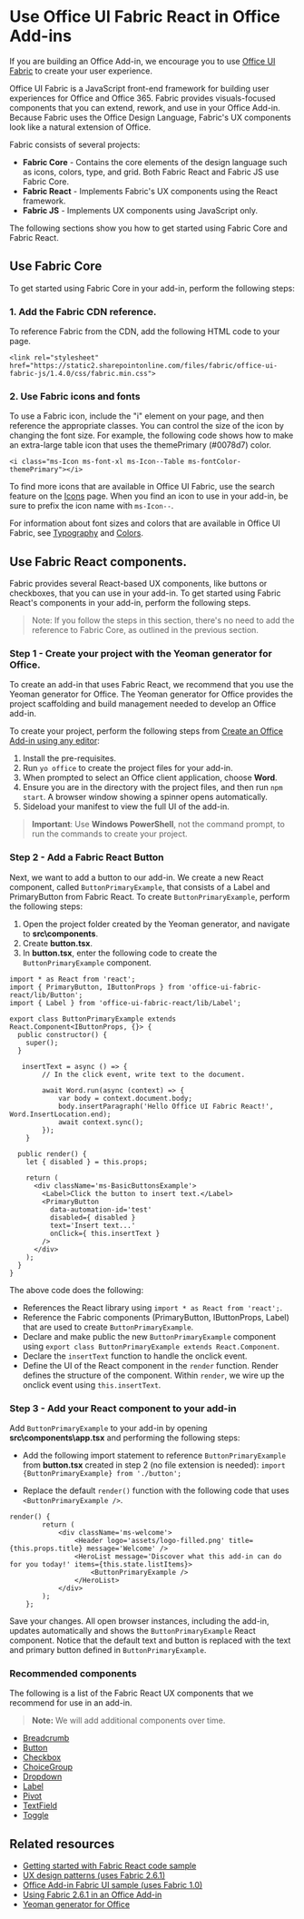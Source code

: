 # Use Office UI Fabric React in Office Add-ins

If you are building an Office Add-in, we encourage you to use [Office UI Fabric](https://dev.office.com/fabric) to create your user experience. 

Office UI Fabric is a JavaScript front-end framework for building user experiences for Office and Office 365. Fabric provides visuals-focused components that you can extend, rework, and use in your Office Add-in. Because Fabric uses the Office Design Language, Fabric's UX components look like a natural extension of Office.

Fabric consists of several projects:

- **Fabric Core** - Contains the core elements of the design language such as icons, colors, type, and grid. Both Fabric React and Fabric JS use Fabric Core. 
- **Fabric React** - Implements Fabric's UX components using the React framework.
- **Fabric JS** - Implements UX components using JavaScript only.  

The following sections show you how to get started using Fabric Core and Fabric React.

## Use Fabric Core

To get started using Fabric Core in your add-in, perform the following steps:

### 1. Add the Fabric CDN reference. 
 
To reference Fabric from the CDN, add the following HTML code to your page.

`<link rel="stylesheet" href="https://static2.sharepointonline.com/files/fabric/office-ui-fabric-js/1.4.0/css/fabric.min.css">`

### 2. Use Fabric icons and fonts 

To use a Fabric icon, include the "i" element on your page, and then reference the appropriate classes. You can control the size of the icon by changing the font size. For example, the following code shows how to make an extra-large table icon that uses the themePrimary (#0078d7) color. 
   
`<i class="ms-Icon ms-font-xl ms-Icon--Table ms-fontColor-themePrimary"></i>`

To find more icons that are available in Office UI Fabric, use the search feature on the [Icons](https://dev.office.com/fabric#/styles/icons) page. When you find an icon to use in your add-in, be sure to prefix the icon name with `ms-Icon--`. 

For information about font sizes and colors that are available in Office UI Fabric, see [Typography](https://dev.office.com/fabric#/styles/typography) and [Colors](https://dev.office.com/fabric#/styles/colors).


## Use Fabric React components.

Fabric provides several React-based UX components, like buttons or checkboxes, that you can use in your add-in. To get started using Fabric React's components in your add-in, perform the following steps.

> Note: If you follow the steps in this section, there's no need to add the reference to Fabric Core, as outlined in the previous section.

### Step 1 - Create your project with the Yeoman generator for Office. 

To create an add-in that uses Fabric React, we recommend that you use the Yeoman generator for Office. The Yeoman generator for Office provides the project scaffolding and build management needed to develop an Office add-in. 

To create your project, perform the following steps from [Create an Office Add-in using any editor](https://dev.office.com/docs/add-ins/get-started/create-an-office-add-in-using-any-editor):

1. Install the pre-requisites.
2. Run `yo office` to create the project files for your add-in. 
3. When prompted to select an Office client application, choose **Word**. 
4. Ensure you are in the directory with the project files, and then run `npm start`. A browser window showing a spinner opens automatically.
5. Sideload your manifest to view the full UI of the add-in.    

>**Important**: Use **Windows PowerShell**, not the command prompt, to run the commands to create your project. 

### Step 2 - Add a Fabric React Button

Next, we want to add a button to our add-in. We create a new React component, called `ButtonPrimaryExample`, that consists of a Label and PrimaryButton from Fabric React. To create `ButtonPrimaryExample`, perform the following steps:

1. Open the project folder created by the Yeoman generator, and navigate to **src\components**.
2. Create **button.tsx**.
3. In **button.tsx**, enter the following code to create the `ButtonPrimaryExample` component. 

```
import * as React from 'react';
import { PrimaryButton, IButtonProps } from 'office-ui-fabric-react/lib/Button';
import { Label } from 'office-ui-fabric-react/lib/Label';

export class ButtonPrimaryExample extends React.Component<IButtonProps, {}> {
  public constructor() {
    super();
  }

   insertText = async () => {
        // In the click event, write text to the document. 

        await Word.run(async (context) => {
            var body = context.document.body;  
            body.insertParagraph('Hello Office UI Fabric React!', Word.InsertLocation.end);  
            await context.sync();
        });
    }

  public render() {
    let { disabled } = this.props;

    return (
      <div className='ms-BasicButtonsExample'>
        <Label>Click the button to insert text.</Label>
        <PrimaryButton
          data-automation-id='test'
          disabled={ disabled }
          text='Insert text...'
          onClick={ this.insertText }
        />
      </div>
    );
  }
}
```
The above code does the following:

- References the React library using `import * as React from 'react';`.
- Reference the Fabric components (PrimaryButton, IButtonProps, Label) that are used to create `ButtonPrimaryExample`. 
- Declare and make public the new `ButtonPrimaryExample` component using `export class ButtonPrimaryExample extends React.Component`. 
- Declare the `insertText` function to handle the onclick event. 
- Define the UI of the React component in the `render` function. Render defines the structure of the component. Within `render`, we wire up the onclick event using `this.insertText`.

### Step 3 - Add your React component to your add-in 

Add `ButtonPrimaryExample` to your add-in by opening **src\components\app.tsx** and performing the following steps: 

- Add the following import statement to reference `ButtonPrimaryExample` from **button.tsx** created in step 2 (no file extension is needed): 
`
import {ButtonPrimaryExample} from './button';
` 

- Replace the default `render()` function with the following code that uses `<ButtonPrimaryExample />`. 
```
render() {
        return (
            <div className='ms-welcome'>
                <Header logo='assets/logo-filled.png' title={this.props.title} message='Welcome' />
                <HeroList message='Discover what this add-in can do for you today!' items={this.state.listItems}>                    
                    <ButtonPrimaryExample />
                </HeroList>
            </div>
        );
    };
```

Save your changes. All open browser instances, including the add-in, updates automatically and shows the `ButtonPrimaryExample` React component. Notice that the default text and button is replaced with the text and primary button defined in `ButtonPrimaryExample`. 
	
### Recommended components

The following is a list of the Fabric React UX components that we recommend for use in an add-in.  

> **Note:** We will add additional components over time. 

- [Breadcrumb](https://dev.office.com/docs/add-ins/design/add-in-design)
- [Button](https://dev.office.com/docs/add-ins/design/add-in-design) 
- [Checkbox](https://dev.office.com/docs/add-ins/design/add-in-design)
- [ChoiceGroup](https://dev.office.com/docs/add-ins/design/add-in-design)
- [Dropdown](https://dev.office.com/docs/add-ins/design/add-in-design)
- [Label](https://dev.office.com/docs/add-ins/design/add-in-design)
- [Pivot](https://dev.office.com/docs/add-ins/design/add-in-design)
- [TextField](https://dev.office.com/docs/add-ins/design/add-in-design)
- [Toggle](https://dev.office.com/docs/add-ins/design/add-in-design)

## Related resources

- [Getting started with Fabric React code sample](https://github.com/OfficeDev/)
- [UX design patterns (uses Fabric 2.6.1)](https://github.com/OfficeDev/Office-Add-in-UX-Design-Patterns-Code) 
- [Office Add-in Fabric UI sample (uses Fabric 1.0)](https://github.com/OfficeDev/Office-Add-in-Fabric-UI-Sample) 
- [Using Fabric 2.6.1 in an Office Add-in](https://dev.office.com/docs/add-ins/design/ui-elements/using-office-ui-fabric)
- [Yeoman generator for Office](https://github.com/OfficeDev/generator-office)
 


